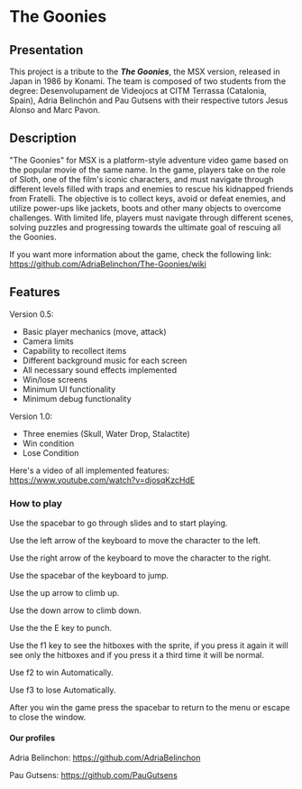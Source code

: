 # The Goonies
## Presentation
This project is a tribute to the **_The Goonies_**, the MSX version, released in Japan in 1986 by Konami. The team is composed of two students from the degree: Desenvolupament de Videojocs at CITM Terrassa (Catalonia, Spain), Adria Belinchón and Pau Gutsens with their respective tutors Jesus Alonso and Marc Pavon.

## Description
"The Goonies" for MSX is a platform-style adventure video game based on the popular movie of the same name.
In the game, players take on the role of Sloth, one of the film's iconic characters, and must navigate through different levels filled with traps and enemies to rescue his kidnapped friends from Fratelli.
The objective is to collect keys, avoid or defeat enemies, and utilize power-ups like jackets, boots and other many objects to overcome challenges. With limited life, players must navigate through different scenes, solving puzzles and progressing towards the ultimate goal of rescuing all the Goonies.


If you want more information about the game, check the following link: https://github.com/AdriaBelinchon/The-Goonies/wiki

## Features

Version 0.5:
- Basic player mechanics (move, attack)
- Camera limits
- Capability to recollect items
- Different background music for each screen 
- All necessary sound effects implemented
- Win/lose screens
- Minimum UI functionality
- Minimum debug functionality

Version 1.0:
- Three enemies (Skull, Water Drop, Stalactite)
- Win condition
- Lose Condition


Here's a video of all implemented features:
https://www.youtube.com/watch?v=djosqKzcHdE

### How to play
Use the spacebar to go through slides and to start playing.

Use the left arrow of the keyboard to move the character to the left.

Use the right arrow of the keyboard to move the character to the right.

Use the spacebar of the keyboard to jump.

Use the up arrow to climb up.

Use the down arrow to climb down.

Use the the E key to punch.

Use the f1 key to see the hitboxes with the sprite, if you press it again it will see only the hitboxes and if you press it a third time it will be normal.

Use f2 to win Automatically.

Use f3 to lose Automatically.

After you win the game press the spacebar to return to the menu or escape to close the window.

#### Our profiles

Adria Belinchon: https://github.com/AdriaBelinchon

Pau Gutsens: https://github.com/PauGutsens
